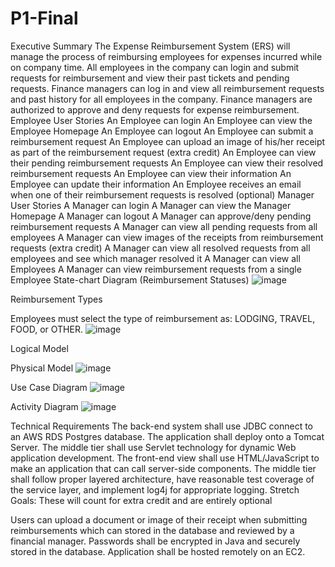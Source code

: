 # P1-Final
Executive Summary
The Expense Reimbursement System (ERS) will manage the process of reimbursing employees for expenses incurred while on company time.
All employees in the company can login and submit requests for reimbursement and view their past tickets and pending requests.
Finance managers can log in and view all reimbursement requests and past history for all employees in the company.
Finance managers are authorized to approve and deny requests for expense reimbursement.
Employee User Stories
An Employee can login
An Employee can view the Employee Homepage
An Employee can logout
An Employee can submit a reimbursement request
An Employee can upload an image of his/her receipt as part of the reimbursement request (extra credit)
An Employee can view their pending reimbursement requests
An Employee can view their resolved reimbursement requests
An Employee can view their information
An Employee can update their information
An Employee receives an email when one of their reimbursement requests is resolved (optional)
Manager User Stories
A Manager can login
A Manager can view the Manager Homepage
A Manager can logout
A Manager can approve/deny pending reimbursement requests
A Manager can view all pending requests from all employees
A Manager can view images of the receipts from reimbursement requests (extra credit)
A Manager can view all resolved requests from all employees and see which manager resolved it
A Manager can view all Employees
A Manager can view reimbursement requests from a single Employee
State-chart Diagram (Reimbursement Statuses) 
![image](https://user-images.githubusercontent.com/99217378/162024818-30b80f83-b7fc-4ebf-84df-af3c132bffc9.png)


Reimbursement Types

Employees must select the type of reimbursement as: LODGING, TRAVEL, FOOD, or OTHER.
![image](https://user-images.githubusercontent.com/99217378/162024914-09a58fbc-546b-4ac0-8473-2af06a3e8c9f.png)


Logical Model 

Physical Model ![image](https://user-images.githubusercontent.com/99217378/162024940-f15d6ddf-5294-43af-8a11-70dbb1c9c6a1.png)


Use Case Diagram ![image](https://user-images.githubusercontent.com/99217378/162024969-f26ade79-4382-44f9-beee-c0a08d7f61c3.png)


Activity Diagram ![image](https://user-images.githubusercontent.com/99217378/162025008-bbcbd510-6d07-4b61-a748-faacb54cf64d.png)



Technical Requirements
The back-end system shall use JDBC connect to an AWS RDS Postgres database.
The application shall deploy onto a Tomcat Server.
The middle tier shall use Servlet technology for dynamic Web application development.
The front-end view shall use HTML/JavaScript to make an application that can call server-side components.
The middle tier shall follow proper layered architecture, have reasonable test coverage of the service layer, and implement log4j for appropriate logging.
Stretch Goals: These will count for extra credit and are entirely optional

Users can upload a document or image of their receipt when submitting reimbursements which can stored in the database and reviewed by a financial manager.
Passwords shall be encrypted in Java and securely stored in the database.
Application shall be hosted remotely on an EC2.
